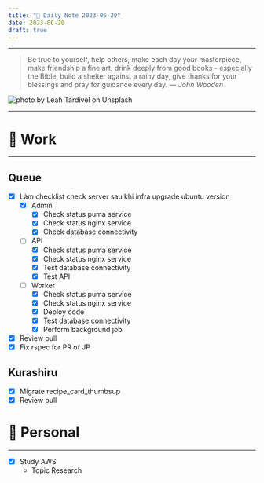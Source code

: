 ```yaml
---
title: "🌱 Daily Note 2023-06-20"
date: 2023-06-20
draft: true
---
```



---

> Be true to yourself, help others, make each day your masterpiece, make friendship a fine art, drink deeply from good books - especially the Bible, build a shelter against a rainy day, give thanks for your blessings and pray for guidance every day.
> — <cite>John Wooden</cite>

![photo by Leah Tardivel on Unsplash](https://images.unsplash.com/photo-1560945170-9ece3f3f4e75?crop=entropy&cs=srgb&fm=jpg&ixid=M3wzNjM5Nzd8MHwxfHJhbmRvbXx8fHx8fHx8fDE2ODcyMjY0NDd8&ixlib=rb-4.0.3&q=85&w=500&h=500)

---

# 💼 Work
---
## Queue
- [x] Làm checklist check server sau khi infra upgrade ubuntu version
	- [x] Admin
		- [x] Check status puma service
		- [x] Check status nginx service
		- [x] Check database connectivity
	- [ ] API
		- [x] Check status puma service
		- [x] Check status nginx service
		- [x] Test database connectivity
		- [x] Test API
	- [ ] Worker
		- [x] Check status puma service
		- [x] Check status nginx service
		- [x] Deploy code
		- [x] Test database connectivity
		- [x] Perform background job
- [x] Review pull
- [x] Fix rspec for PR of JP

## Kurashiru
- [x] Migrate recipe_card_thumbsup
- [x] Review pull

# 🌱 Personal
---
- [x] Study AWS
	-  Topic Research 
